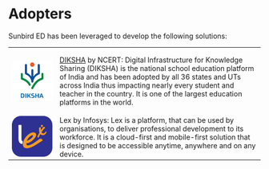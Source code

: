 # Adopters

Sunbird ED has been leveraged to develop the following solutions:&#x20;

|                                              |                                                                                                                                                                                                                                                                                                                                                                 |
| -------------------------------------------- | --------------------------------------------------------------------------------------------------------------------------------------------------------------------------------------------------------------------------------------------------------------------------------------------------------------------------------------------------------------- |
| ![](<../../.gitbook/assets/Diksha Logo.png>) | <p><a href="https://diksha.gov.in">DIKSHA</a> by NCERT: Digital Infrastructure for Knowledge Sharing (DIKSHA) is the national school education platform of India and has been adopted by all 36 states and UTs across India thus impacting nearly every student and teacher in the country. It is one of the largest education platforms in the world. <br></p> |
| ![](../../.gitbook/assets/lex.png)           | Lex by Infosys: Lex is a platform, that can be used by organisations, to deliver professional development to its workforce. It is a cloud-first and mobile-first solution that is designed to be accessible anytime, anywhere and on any device.                                                                                                                |

&#x20;

